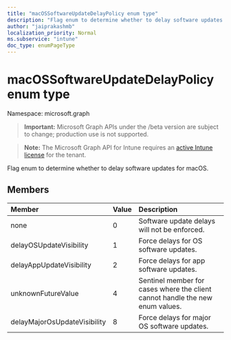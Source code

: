```yaml
---
title: "macOSSoftwareUpdateDelayPolicy enum type"
description: "Flag enum to determine whether to delay software updates for macOS."
author: "jaiprakashmb"
localization_priority: Normal
ms.subservice: "intune"
doc_type: enumPageType
---
```


# macOSSoftwareUpdateDelayPolicy enum type

Namespace: microsoft.graph

> **Important:** Microsoft Graph APIs under the /beta version are subject to change; production use is not supported.

> **Note:** The Microsoft Graph API for Intune requires an [active Intune license](https://go.microsoft.com/fwlink/?linkid=839381) for the tenant.

Flag enum to determine whether to delay software updates for macOS.

## Members
|Member|Value|Description|
|:---|:---|:---|
|none|0|Software update delays will not be enforced.|
|delayOSUpdateVisibility|1|Force delays for OS software updates.|
|delayAppUpdateVisibility|2|Force delays for app software updates.|
|unknownFutureValue|4|Sentinel member for cases where the client cannot handle the new enum values.|
|delayMajorOsUpdateVisibility|8|Force delays for major OS software updates.|
